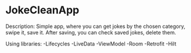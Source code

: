# JokeCleanApp

Description:
Simple app, where you can get jokes by the chosen category, swipe it, save it. After saving, you can check saved jokes, delete them.

Using libraries:
  -Lifecycles
  -LiveData
  -ViewModel
  -Room
  -Retrofit
  -Hilt
